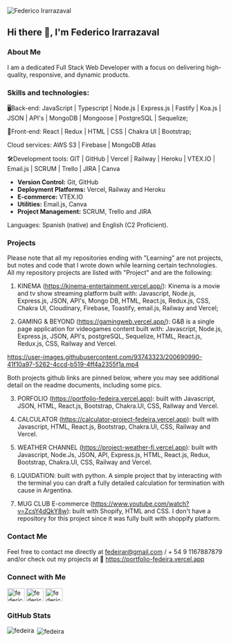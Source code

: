![Federico Irarrazaval](https://user-images.githubusercontent.com/93743323/218120796-1eac1135-7470-4f59-ada4-03579bff25b7.png)

## Hi there 👋, I'm Federico Irarrazaval

### About Me
I am a dedicated Full Stack Web Developer with a focus on delivering high-quality, responsive, and dynamic products.

### Skills and technologies:

🖥️Back-end: JavaScript | Typescript | Node.js | Express.js | Fastify | Koa.js | JSON | API's | MongoDB | Mongoose | PostgreSQL | Sequelize;

📱Front-end: React | Redux | HTML | CSS | Chakra UI | Bootstrap;

Cloud services: AWS S3 | Firebase | MongoDB Atlas

🛠️Development tools: GIT | GitHub | Vercel | Railway | Heroku | VTEX.IO | Email.js | SCRUM | Trello | JIRA | Canva
  - **Version Control:** Git, GitHub
  - **Deployment Platforms:** Vercel, Railway and Heroku
  - **E-commerce:** VTEX.IO
  - **Utilities:** Email.js, Canva
  - **Project Management:** SCRUM, Trello and JIRA

Languages: Spanish (native) and English (C2 Proficient).

### Projects
Please note that all my repositories ending with "Learning" are not projects, but notes and code that I wrote down while learning certain technologies. All my repository projects are listed with "Project" and are the following:

1) KINEMA (https://kinema-entertainment.vercel.app/): Kinema is a movie and tv show streaming platform built with: Javascript, Node.js, Express.js, JSON, API's, Mongo DB, HTML, React.js, Redux.js, CSS, Chakra UI, Cloudinary, Firebase, Toastify, email.js, Railway and Vercel;

2) GAMING & BEYOND (https://gamingweb.vercel.app/): G&B is a single page application for videogames content built with: Javascript, Node.js, Express.js, JSON, API's, postgreSQL, Sequelize, HTML, React.js, Redux.js, CSS, Railway and Vercel.

https://user-images.githubusercontent.com/93743323/200690990-41f10a97-5262-4ccd-b519-4ff4a2355f1a.mp4

Both projects github links are pinned below, where you may see additional detail on the readme documents, including some pics.

3) PORFOLIO (https://portfolio-fedeira.vercel.app): built with Javascript, JSON, HTML, React.js, Bootstrap, Chakra.UI, CSS, Railway and Vercel.

4) CALCULATOR (https://calculator-project-fedeira.vercel.app): built with Javascript, HTML, React.js, Bootstrap, Chakra.UI, CSS, Railway and Vercel.

5) WEATHER CHANNEL (https://project-weather-fi.vercel.app): built with Javascript, Node.Js, JSON, API, Express.js, HTML, React.js, Redux, Bootstrap, Chakra.UI, CSS, Railway and Vercel.

6) LQUIDATION: built with python. A simple project that by interacting with the terminal you can draft a fully detailed calculation for termination with cause in Argentina.

7) MUG CLUB E-commerce (https://www.youtube.com/watch?v=ZcsY4dQkY8w): built with Shopify, HTML and CSS. I don't have a repository for this project since it was fully built with shoppify platform.

### Contact Me
Feel free to contact me directly at fedeirar@gmail.com / + 54 9 1167887879 and/or check out my projects at 👜 https://portfolio-fedeira.vercel.app

### Connect with Me
<p align="left">
<a href="https://www.linkedin.com/in/federico-irarr%C3%A1zaval-314b89a1" target="blank"><img align="center" src="https://raw.githubusercontent.com/rahuldkjain/github-profile-readme-generator/master/src/images/icons/Social/linked-in-alt.svg" alt="federico irarrázaval" height="30" width="40" /></a>
<a href="https://www.instagram.com/fedeira/" target="blank"><img align="center" src="https://raw.githubusercontent.com/rahuldkjain/github-profile-readme-generator/master/src/images/icons/Social/instagram.svg" alt="federico irarrázaval" height="30" width="40" /></a>
<a href="https://www.facebook.com/fede.irarrazaval" target="blank"><img align="center" src="https://raw.githubusercontent.com/rahuldkjain/github-profile-readme-generator/master/src/images/icons/Social/facebook.svg" alt="federico irarrázaval" height="30" width="40" /></a>
</p>

### GitHub Stats
<p><img align="left" src="https://github-readme-stats.vercel.app/api/top-langs?username=fedeira&show_icons=true&locale=en&layout=compact" alt="fedeira" /></p>

<p>&nbsp;<img align="center" src="https://github-readme-stats.vercel.app/api?username=fedeira&show_icons=true&locale=en" alt="fedeira" /></p>
